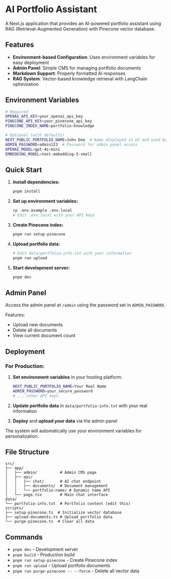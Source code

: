 # AI Portfolio Assistant

A Next.js application that provides an AI-powered portfolio assistant using RAG (Retrieval-Augmented Generation) with Pinecone vector database.

## Features

- **Environment-based Configuration**: Uses environment variables for easy deployment
- **Admin Panel**: Simple CMS for managing portfolio documents
- **Markdown Support**: Properly formatted AI responses
- **RAG System**: Vector-based knowledge retrieval with LangChain optimization

## Environment Variables

```bash
# Required
OPENAI_API_KEY=your_openai_api_key
PINECONE_API_KEY=your_pinecone_api_key
PINECONE_INDEX_NAME=portfolio-knowledge

# Optional (with defaults)
NEXT_PUBLIC_PORTFOLIO_NAME=John Doe  # Name displayed in UI and used by AI
ADMIN_PASSWORD=admin123  # Password for admin panel access
OPENAI_MODEL=gpt-4o-mini
EMBEDDING_MODEL=text-embedding-3-small
```

## Quick Start

1. **Install dependencies:**
   ```bash
   pnpm install
   ```

2. **Set up environment variables:**
   ```bash
   cp .env.example .env.local
   # Edit .env.local with your API keys
   ```

3. **Create Pinecone index:**
   ```bash
   pnpm run setup-pinecone
   ```

4. **Upload portfolio data:**
   ```bash
   # Edit data/portfolio-info.txt with your information
   pnpm run upload
   ```

5. **Start development server:**
   ```bash
   pnpm dev
   ```

## Admin Panel

Access the admin panel at `/admin` using the password set in `ADMIN_PASSWORD`.

Features:
- Upload new documents
- Delete all documents
- View current document count

## Deployment

### For Production:

1. **Set environment variables** in your hosting platform:
   ```bash
   NEXT_PUBLIC_PORTFOLIO_NAME=Your Real Name
   ADMIN_PASSWORD=your_secure_password
   # ... other API keys
   ```

2. **Update portfolio data** in `data/portfolio-info.txt` with your real information

3. **Deploy** and **upload your data** via the admin panel

The system will automatically use your environment variables for personalization.

## File Structure

```
src/
├── app/
│   ├── admin/          # Admin CMS page
│   ├── api/
│   │   ├── chat/       # AI chat endpoint
│   │   ├── documents/  # Document management
│   │   └── portfolio-name/ # Dynamic name API
│   └── page.tsx        # Main chat interface
data/
└── portfolio-info.txt  # Portfolio content (edit this)
scripts/
├── setup-pinecone.ts  # Initialize vector database
├── upload-documents.ts # Upload portfolio data
└── purge-pinecone.ts  # Clear all data
```

## Commands

- `pnpm dev` - Development server
- `pnpm build` - Production build
- `pnpm run setup-pinecone` - Create Pinecone index
- `pnpm run upload` - Upload portfolio documents
- `pnpm run purge-pinecone -- --force` - Delete all vector data